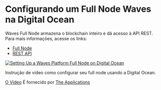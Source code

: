 # Configurando um Full Node Waves na Digital Ocean

Waves Full Node armazena o blockchain inteiro e dá acesso à API REST.
Para mais informações, acesse os links:
 * [Full Node](../waves-node/what-is-a-full-node.md)
 * [REST API](/)
 
 [![Setting Up a Waves Platform Full Node on Digital Ocean](http://img.youtube.com/vi/CDmMeZlzKbk/0.jpg)](http://www.youtube.com/watch?v=CDmMeZlzKbk "Setting Up a Waves Platform Full Node on Digital Ocean")
 
 Instrução de vídeo como configurar seu full node usando a Digital Ocean.
 
 [O Vídeo](http://www.youtube.com/watch?v=CDmMeZlzKbk) É fornecido por [The Applications](https://github.com/theapplicationist)
